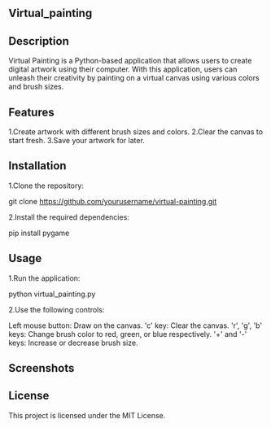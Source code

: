 ## Virtual_painting

## Description
Virtual Painting is a Python-based application that allows users to create digital artwork using their computer. With this application, users can unleash their creativity by painting on a virtual canvas using various colors and brush sizes.

## Features

1.Create artwork with different brush sizes and colors.
2.Clear the canvas to start fresh.
3.Save your artwork for later.

## Installation
1.Clone the repository:

git clone https://github.com/yourusername/virtual-painting.git

2.Install the required dependencies:

pip install pygame

## Usage
1.Run the application:

python virtual_painting.py

2.Use the following controls:

Left mouse button: Draw on the canvas.
'c' key: Clear the canvas.
'r', 'g', 'b' keys: Change brush color to red, green, or blue respectively.
'+' and '-' keys: Increase or decrease brush size.

## Screenshots


## License

This project is licensed under the MIT License.
